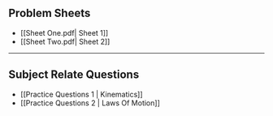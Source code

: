 ## Problem Sheets 
- [[Sheet One.pdf| Sheet 1]]
- [[Sheet Two.pdf| Sheet 2]]
___
## Subject Relate Questions
- [[Practice Questions 1 | Kinematics]]
- [[Practice Questions 2 | Laws Of Motion]]